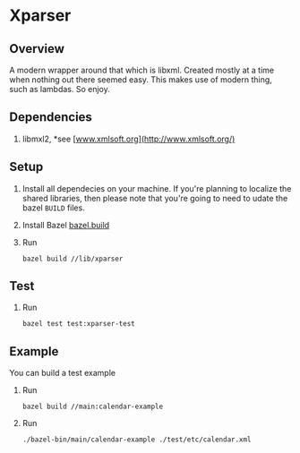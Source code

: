 # Xparser
## Overview
A modern wrapper around that which is libxml.  Created mostly at a time when nothing out there seemed easy.  This makes use of modern thing, such as lambdas.  So enjoy.

## Dependencies
1. libmxl2,  *see [www.xmlsoft.org](http://www.xmlsoft.org/)

## Setup
1. Install all dependecies on your machine.  If you're planning to localize the shared libraries, then please note that you're going to need to udate the bazel `BUILD` files.

1. Install Bazel [bazel.build](https://bazel.build/)

1. Run
    ```
    bazel build //lib/xparser
    ```

## Test
1. Run
    ```
    bazel test test:xparser-test
    ```


## Example
You can build a test example

1. Run
    ```
    bazel build //main:calendar-example
    ```

2. Run
    ```
    ./bazel-bin/main/calendar-example ./test/etc/calendar.xml
    ```